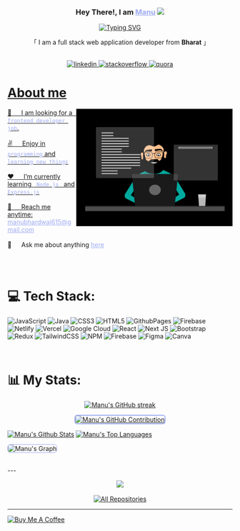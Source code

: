 <!-- Intro  -->
<h3 align="center">
   Hey There!, I am
                <b><a target="_blank" href="https://codingwhisperer.web.app/" style="color:#9DAAF2">Manu</a>  <img src="https://media.giphy.com/media/hvRJCLFzcasrR4ia7z/giphy.gif" width="28">
</b>
</h3>
<p align="center">
  <a href="https://github.com/Manubhardwaj001"><a href="https://git.io/typing-svg"><img src="https://readme-typing-svg.demolab.com?font=Poppins&weight=600&pause=1003&center=true&vCenter=true&color=7C3DFF96&random=false&width=435&height=52&lines=Frontend+Developer;Tech+Enthusiast" alt="Typing SVG" /></a></a>
</p>
<p align="center">     
    「 I am a full stack web application developer from <b>Bharat</b> 」
    <br>
    <br>
</p>

<p align="center">
<a href="https://codingwhisperer.web.app/">
<img src="https://img.shields.io/badge/LinkedIn-%230077B5.svg?logo=linkedin&logoColor=white" alt="linkedin">
<a href="https://codingwhisperer.web.app/">
<img src="https://img.shields.io/badge/-Stackoverflow-FE7A16?logo=stack-overflow&logoColor=white" alt="stackoverflow">
<a href="https://codingwhisperer.web.app/">
<img src="https://img.shields.io/badge/Quora-%23B92B27.svg?logo=Quora&logoColor=white" alt="quora">
</p>

<!-- About Section -->

# About me

<p>
 <img align="right" width="350" src="./assets/frontenddev.gif" alt="Animated" />
👯 &emsp; I am looking for a <code style="color:#9DAAF2"> frontend developer job</code>.<br/><br/>
✌️ &emsp; Enjoy in <code style="color:#9DAAF2">programming</code> and <code style="color:#9DAAF2">learning new things</code> <br/><br/>
❤️ &emsp; I’m currently learning <code style="color:#9DAAF2"> Node.js </code> and <code style="color:#9DAAF2">Express.js</code><br/><br/>
📧 &emsp; Reach me anytime:<a style="color:#9DAAF2" href="mailto=manubhardwaj615@gmail.com"> manubhardwaj615@gmail.com</a><br/><br/>
💬 &emsp; Ask me about anything <a style="color:#9DAAF2" href="https://github.com/Manubhardwaj001/Manubhardwaj001/issues">here</a>
</p>

<br>
<br>

# 💻 Tech Stack:
![JavaScript](https://img.shields.io/badge/javascript-%23323330.svg?style=flat-square&logo=javascript&logoColor=%23F7DF1E) ![Java](https://img.shields.io/badge/java-%23ED8B00.svg?style=flat-square&logo=openjdk&logoColor=white) ![CSS3](https://img.shields.io/badge/css3-%231572B6.svg?style=flat-square&logo=css3&logoColor=white) ![HTML5](https://img.shields.io/badge/html5-%23E34F26.svg?style=flat-square&logo=html5&logoColor=white) ![GithubPages](https://img.shields.io/badge/github%20pages-121013?style=flat-square&logo=github&logoColor=white) ![Firebase](https://img.shields.io/badge/firebase-%23039BE5.svg?style=flat-square&logo=firebase) ![Netlify](https://img.shields.io/badge/netlify-%23000000.svg?style=flat-square&logo=netlify&logoColor=#00C7B7) ![Vercel](https://img.shields.io/badge/vercel-%23000000.svg?style=flat-square&logo=vercel&logoColor=white) ![Google Cloud](https://img.shields.io/badge/GoogleCloud-%234285F4.svg?style=flat-square&logo=google-cloud&logoColor=white) ![React](https://img.shields.io/badge/react-%2320232a.svg?style=flat-square&logo=react&logoColor=%2361DAFB) ![Next JS](https://img.shields.io/badge/Next-black?style=flat-square&logo=next.js&logoColor=white) ![Bootstrap](https://img.shields.io/badge/bootstrap-%238511FA.svg?style=flat-square&logo=bootstrap&logoColor=white) ![Redux](https://img.shields.io/badge/redux-%23593d88.svg?style=flat-square&logo=redux&logoColor=white) ![TailwindCSS](https://img.shields.io/badge/tailwindcss-%2338B2AC.svg?style=flat-square&logo=tailwind-css&logoColor=white) ![NPM](https://img.shields.io/badge/NPM-%23CB3837.svg?style=flat-square&logo=npm&logoColor=white) ![Firebase](https://img.shields.io/badge/Firebase-039BE5?style=flat-square&logo=Firebase&logoColor=white) ![Figma](https://img.shields.io/badge/figma-%23F24E1E.svg?style=flat-square&logo=figma&logoColor=white) ![Canva](https://img.shields.io/badge/Canva-%2300C4CC.svg?style=flat-square&logo=Canva&logoColor=white)

<br>

# 📊 My Stats:

<p align="center">
  <a href="https://github.com/Manubhardwaj001" >
    <img src="https://github-readme-streak-stats.herokuapp.com/?user=Manubhardwaj001&theme=codeSTACKr&border=9DAAF2" alt="Manu's GitHub streak"/>
  </a>
</p>

<p align="center">
  <a href="https://github.com/Manubhardwaj001">
    <img style="border: 2px solid #9DAAF2; border-radius: 6px;" src="https://github-profile-summary-cards.vercel.app/api/cards/profile-details?username=Manubhardwaj001&theme=codeSTACKr" alt="Manu's GitHub Contribution"/>
  </a>
</p>

<a> 
    <a href="https://github.com/Manubhardwaj001"><img alt="Manu's Github Stats" src="https://denvercoder1-github-readme-stats.vercel.app/api?username=Manubhardwaj001&show_icons=true&count_private=true&border_color=9DAAF2&bg_color=09131B&title_color=FF652F&icon_color=F8D866&text_color=FFFFFF" height="192px" width="49.5%"/></a>
  <a href="https://github.com/Manubhardwaj001"><img alt="Manu's Top Languages" src="https://denvercoder1-github-readme-stats.vercel.app/api/top-langs/?username=Manubhardwaj001&langs_count=8&layout=compact&border_color=9DAAF2&bg_color=09131B&text_color=FFFFFF&title_color=FF652F&icon_color=F8D866" height="192px" width="49.5%"/></a>
  <br/>
</a>

<p>
<!-- ![Manu's Graph](https://github-readme-activity-graph.vercel.app/graph?username=Manubhardwaj001&custom_title=Manu's%20GitHub%20Activity%20Graph&bg_color=0D1117&color=9DAAF2&line=9DAAF2&point=9DAAF2&area_color=FFFFFF&title_color=FFFFFF&area=true) -->
<img src="https://github-readme-activity-graph.vercel.app/graph?username=Manubhardwaj001&custom_title=Manu's%20GitHub%20Activity%20Graph&bg_color=09131B&color=9DAAF2&line=FF652F&point=9DAAF2&area_color=FF652F&title_color=FF652F&area=true" alt="Manu's Graph" style="border: 1px solid #9DAAF2; border-radius: 6px;" />
</p>

<br>
---
<p align="center">
<img src="https://quotes-github-readme.vercel.app/api?type=horizontal&theme=radical">
</p>

<p align="center">
  <a href="https://github.com/Manubhardwaj001?tab=repositories" target="_blank"><img alt="All Repositories" title="All Repositories" src="https://img.shields.io/badge/-All%20Repos-9DAAF2?style=for-the-badge&logo=koding&logoColor=white"/></a>
</p>

---

<a align="center" href="https://www.buymeacoffee.com/manubhardwaj001" target="_blank"><img src="https://cdn.buymeacoffee.com/buttons/v2/default-yellow.png" alt="Buy Me A Coffee" style="height:60px !important;width: 217px !important;"></a>
